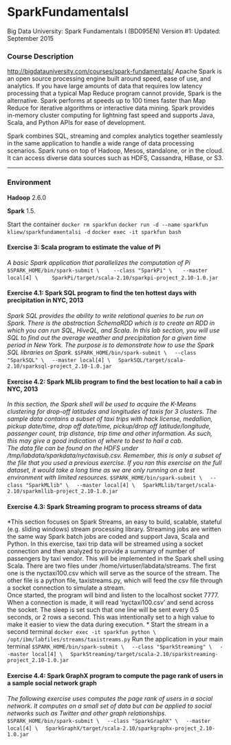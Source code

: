 # SparkFundamentalsI
Big Data University: Spark Fundamentals I (BD095EN) Version #1: Updated: September 2015

### Course Description ###
http://bigdatauniversity.com/courses/spark-fundamentals/
Apache Spark is an open source processing engine built around speed, ease of use, and analytics. If you have large amounts of data that requires low latency processing that a typical Map Reduce program cannot provide, Spark is the alternative. Spark performs at speeds up to 100 times faster than Map Reduce for iterative algorithms or interactive data mining. Spark provides in-memory cluster computing for lightning fast speed and supports Java, Scala, and Python APIs for ease of development.

Spark combines SQL, streaming and complex analytics together seamlessly in the same application to handle a wide range of data processing scenarios. Spark runs on top of Hadoop, Mesos, standalone, or in the cloud. It can access diverse data sources such as HDFS, Cassandra, HBase, or S3.
- - - -
### Environment ###
**Hadoop** 2.6.0

**Spark** 1.5.

Start the container
`docker rm sparkfun`
`docker run -d --name sparkfun kliew/sparkfundamentalsi -d`
`docker exec -it sparkfun bash`
#### Exercise 3: Scala program to estimate the value of Pi ####
*A basic Spark application that parallelizes the computation of Pi*
`$SPARK_HOME/bin/spark-submit \ `
`    --class "SparkPi" \ `
`    --master local[4] \ `
`    SparkPi/target/scala-2.10/sparkpi-project_2.10-1.0.jar`
#### Exercise 4.1: Spark SQL program to find the ten hottest days with precipitation in NYC, 2013
*Spark SQL provides the ability to write relational queries to be run on Spark. There is the abstraction SchemaRDD which is to create an RDD in which you can run SQL, HiveQL, and Scala. In this lab section, you will use SQL to find out the average weather and precipitation for a given time period in New York. The purpose is to demonstrate how to use the Spark SQL libraries on Spark.*
`$SPARK_HOME/bin/spark-submit \`
`  --class "SparkSQL" \`
`  --master local[4] \`
`  SparkSQL/target/scala-2.10/sparksql-project_2.10-1.0.jar`
#### Exercise 4.2: Spark MLlib program to find the best location to hail a cab in NYC, 2013 ####
*In this section, the Spark shell will be used to acquire the K-Means clustering for drop-off latitudes and longitudes of taxis for 3 clusters. The sample data contains a subset of taxi trips with hack license, medallion, pickup date/time, drop off date/time, pickup/drop off latitude/longitude, passenger count, trip distance, trip time and other information. As such, this may give a good indication of where to best to hail a cab.  
The data file can be found on the HDFS under /tmp/labdata/sparkdata/nyctaxisub.csv. Remember, this is only a subset of the file that you used a previous exercise. If you ran this exercise on the full dataset, it would take a long time as we are only running on a test environment with limited resources.*
`$SPARK_HOME/bin/spark-submit \`
`  --class "SparkMLlib" \`
`  --master local[4] \`
`  SparkMLlib/target/scala-2.10/sparkmllib-project_2.10-1.0.jar`
#### Exercise 4.3: Spark Streaming program to process streams of data ####
*This section focuses on Spark Streams, an easy to build, scalable, stateful (e.g. sliding windows) stream processing library. Streaming jobs are written the same way Spark batch jobs are coded and support Java, Scala and Python. In this exercise, taxi trip data will be streamed using a socket connection and then analyzed to provide a summary of number of passengers by taxi vendor. This will be implemented in the Spark shell using Scala. 
There are two files under /home/virtuser/labdata/streams. The first one is the nyctaxi100.csv which will serve as the source of the stream. The other file is a python file, taxistreams.py, which will feed the csv file through a socket connection to simulate a stream.  
Once started, the program will bind and listen to the localhost socket 7777. When a connection is made, it will read ‘nyctaxi100.csv’ and send across the socket. The sleep is set such that one line will be sent every 0.5 seconds, or 2 rows a second. This was intentionally set to a high value to make it easier to view the data during execution. *
Start the stream in a second terminal
`docker exec -it sparkfun python \`
`  /opt/ibm/labfiles/streams/taxistreams.py`
Run the application in your main terminal
`$SPARK_HOME/bin/spark-submit \`
`  --class "SparkStreaming" \`
`  --master local[4] \`
`  SparkStreaming/target/scala-2.10/sparkstreaming-project_2.10-1.0.jar`
#### Exercise 4.4: Spark GraphX program to compute the page rank of users in a sample social network graph ####
*The following exercise uses computes the page rank of users in a social network. It computes on a small set of data but can be applied to social networks such as Twitter and other graph relationships.*
`$SPARK_HOME/bin/spark-submit \`
`  --class "SparkGraphX" \`
`  --master local[4] \`
`  SparkGraphX/target/scala-2.10/sparkgraphx-project_2.10-1.0.jar`
